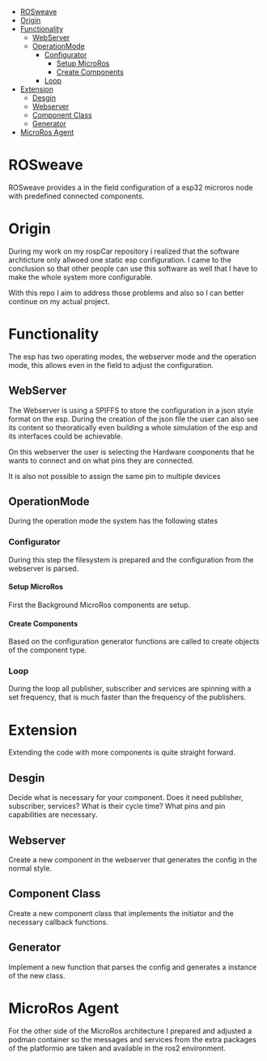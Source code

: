 - [ROSweave](#rosweave)
- [Origin](#origin)
- [Functionality](#functionality)
  - [WebServer](#webserver)
  - [OperationMode](#operationmode)
    - [Configurator](#configurator)
      - [Setup MicroRos](#setup-microros)
      - [Create Components](#create-components)
    - [Loop](#loop)
- [Extension](#extension)
  - [Desgin](#desgin)
  - [Webserver](#webserver-1)
  - [Component Class](#component-class)
  - [Generator](#generator)
- [MicroRos Agent](#microros-agent)

# ROSweave

ROSweave provides a in the field configuration of a esp32 microros node with predefined connected components.

# Origin

During my work on my rospCar repository i realized that the software archticture only allwoed one static esp configuration. 
I came to the conclusion so that other people can use this software as well that I have to make the whole system more configurable.

With this repo I aim to address those problems and also so I can better continue on my actual project.

# Functionality

The esp has two operating modes, the webserver mode and the operation mode, this allows even in the field to adjust the configuration. 

## WebServer

The Webserver is using a SPIFFS to store the configuration in a json style format on the esp. During the creation of the json file the user can also see its content so theoratically even building a whole simulation of the esp and its interfaces could be achievable.

On this webserver the user is selecting the Hardware components that he wants to connect and on what pins they are connected.

It is also not possible to assign the same pin to multiple devices

## OperationMode

During the operation mode the system has the following states

### Configurator

During this step the filesystem is prepared and the configuration from the webserver is parsed.

#### Setup MicroRos

First the Background MicroRos components are setup.

#### Create Components

Based on the configuration generator functions are called to create objects of the component type.

### Loop

During the loop all publisher, subscriber and services are spinning with a set frequency, that is much faster than the frequency of the publishers. 

# Extension

Extending the code with more components is quite straight forward.

## Desgin

Decide what is necessary for your component. Does it need publisher, subscriber, services? What is their cycle time? What pins and pin capabilities are necessary.

## Webserver

Create a new component in the webserver that generates the config in the normal style.

## Component Class

Create a new component class that implements the initiator and the necessary callback functions.

## Generator

Implement a new function that parses the config and generates a instance of the new class.

# MicroRos Agent

For the other side of the MicroRos architecture I prepared and adjusted a podman container so the messages and services from the extra packages of the platformio are taken and available in the ros2 environment.

